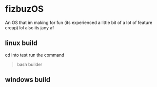 # fizbuzOS
An OS that im making for fun (its experienced a little bit of a lot of feature creap) lol
also its jany af

## linux build
cd into test
run the command 
> bash builder
## windows build
